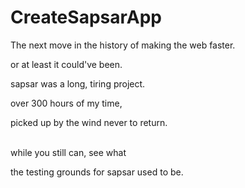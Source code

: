 # CreateSapsarApp
The next move in the history of making the web faster. 




or at least it could've been.

sapsar was a long, tiring project.

over 300 hours of my time,

picked up by the wind never to return.



<br />
while you still can, see what

the testing grounds for sapsar used to be.
